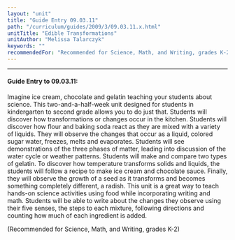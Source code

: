 ```yaml
---
layout: "unit"
title: "Guide Entry 09.03.11"
path: "/curriculum/guides/2009/3/09.03.11.x.html"
unitTitle: "Edible Transformations"
unitAuthor: "Melissa Talarczyk"
keywords: ""
recommendedFor: "Recommended for Science, Math, and Writing, grades K-2"
---
```

<body>
<hr/>
<h4>
Guide Entry to 09.03.11:
</h4>
Imagine ice cream, chocolate and gelatin teaching your students about science. This two-and-a-half-week unit designed for students in kindergarten to second grade allows you to do just that. Students will discover how transformations or changes occur in the kitchen. Students will discover how flour and baking soda react as they are mixed with a variety of liquids. They will observe the changes that occur as a liquid, colored sugar water, freezes, melts and evaporates. Students will see demonstrations of the three phases of matter, leading into discussion of the water cycle or weather patterns. Students will make and compare two types of gelatin. To discover how temperature transforms solids and liquids, the students will follow a recipe to make ice cream and chocolate sauce. Finally, they will observe the growth of a seed as it transforms and becomes something completely different, a radish. This unit is a great way to teach hands-on science activities using food while incorporating writing and math. Students will be able to write about the changes they observe using their five senses, the steps to each mixture, following directions and counting how much of each ingredient is added.
<p>
(Recommended for Science, Math, and Writing, grades K-2)
</p>
</body>